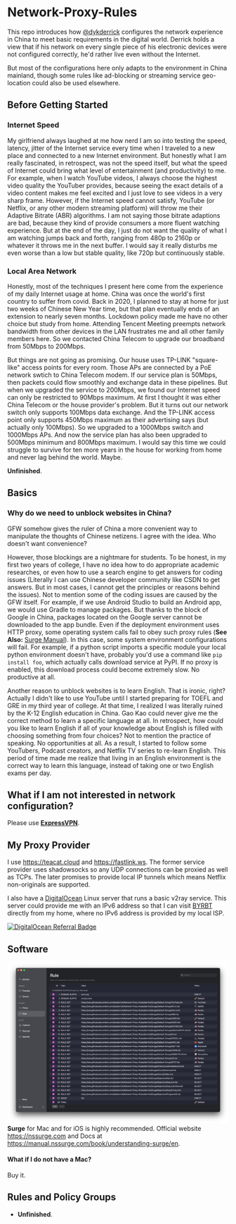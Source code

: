 # Network-Proxy-Rules
This repo introduces how [@dykderrick](https://github.com/dykderrick) configures the network experience in China to meet basic requirements in the digital world. Derrick holds a view that if his network on every single piece of his electronic devices were not configured correctly, he'd rather live even without the Internet.

But most of the configurations here only adapts to the environment in China mainland, though some rules like ad-blocking or streaming service geo-location could also be used elsewhere.

## Before Getting Started
### Internet Speed
My girlfriend always laughed at me how nerd I am so into testing the speed, latency, jitter of the Internet service every time when I traveled to a new place and connected to a new Internet environment. But honestly what I am really fascinated, in retrospect, was not the speed itself, but what the speed of Internet could bring what level of entertainment (and productivity) to me. For example, when I watch YouTube videos, I always choose the highest video quality the YouTuber provides, because seeing the exact details of a video content makes me feel excited and I just love to see videos in a very sharp frame. However, if the Internet speed cannot satisfy, YouTube (or Netflix, or any other modern streaming platform) will throw me their Adaptive Bitrate (ABR) algorithms. I am not saying those bitrate adaptions are bad, because they kind of provide consumers a more fluent watching experience. But at the end of the day, I just do not want the quality of what I am watching jumps back and forth, ranging from 480p to 2160p or whatever it throws me in the next buffer. I would say it really disturbs me even worse than a low but stable quality, like 720p but continuously stable.

### Local Area Network
Honestly, most of the techniques I present here come from the experience of my daily Internet usage at home. China was once the world's first country to suffer from covid. Back in 2020, I planned to stay at home for just two weeks of Chinese New Year time, but that plan eventually ends of an extension to nearly seven months. Lockdown policy made me have no other choice but study from home. Attending Tencent Meeting preempts network bandwidth from other devices in the LAN frustrates me and all other family members here. So we contacted China Telecom to upgrade our broadband from 50Mbps to 200Mbps.

But things are not going as promising. Our house uses TP-LINK "square-like" access points for every room. Those APs are connected by a PoE network swtich to China Telecom modem. If our service plan is 50Mbps, then packets could flow smoothly and exchange data in these pipelines. But when we upgraded the service to 200Mbps, we found our Internet speed can only be restricted to 90Mbps maximum. At first I thought it was either China Telecom or the house provider's problem. But it turns out our network switch only supports 100Mbps data exchange. And the TP-LINK access point only supports 450Mbps maximum as their advertising says (but actually only 100Mbps). So we upgraded to a 1000Mbps switch and 1000Mbps APs. And now the service plan has also been upgraded to 500Mbps minimum and 800Mbps maximum. I would say this time we could struggle to survive for ten more years in the house for working from home and never lag behind the world. Maybe.

**Unfinished**.



## Basics
### Why do we need to unblock websites in China?
GFW somehow gives the ruler of China a more convenient way to manipulate the thoughts of Chinese netizens. I agree with the idea. Who doesn't want convenience?

However, those blockings are a nightmare for students. To be honest, in my first two years of college, I have no idea how to do appropriate academic researches, or even how to use a search engine to get answers for coding issues (Literally I can use Chinese developer community like CSDN to get answers. But in most cases, I cannot get the principles or reasons behind the issues). Not to mention some of the coding issues are caused by the GFW itself. For example, if we use Android Studio to build an Android app, we would use Gradle to manage packages. But thanks to the block of Google in China, packages located on the Google server cannot be downloaded to the app bundle. Even if the deployment environment uses HTTP proxy, some operating system calls fail to obey such proxy rules (**See Also:** [Surge Manual](https://manual.nssurge.com/book/understanding-surge/en)). In this case, some system environment configurations will fail. For example, if a python script imports a specific module your local python environment doesn't have, probably you'd use a command like `pip install foo`, which actually calls download service at PyPI. If no proxy is enabled, this download process could become extremely slow. No productive at all.

Another reason to unblock websites is to learn English. That is ironic, right? Actually I didn't like to use YouTube until I started preparing for TOEFL and GRE in my third year of college. At that time, I realized I was literally ruined by the K-12 English education in China. Gao Kao could never give me the correct method to learn a specific language at all. In retrospect, how could you like to learn English if all of your knowledge about English is filled with choosing something from four choices? Not to mention the practice of speaking. No opportunities at all. As a result, I started to follow some YouTubers, Podcast creators, and Netflix TV series to re-learn English. This period of time made me realize that living in an English environment is the correct way to learn this language, instead of taking one or two English exams per day.

## What if I am not interested in network configuration?
Please use [**ExpressVPN**](https://www.expressvpn.com).

## My Proxy Provider
I use https://teacat.cloud and https://fastlink.ws. The former service provider uses shadowsocks so any UDP connections can be proxied as well as TCPs. The later promises to provide local IP tunnels which means Netflix non-originals are supported.

I also have a [DigitalOcean](https://digitalocean.com) Linux server that runs a basic v2ray service. This server could provide me with an IPv6 address so that I can visit [BYRBT](https://byr.pt) directly from my home, where no IPv6 address is provided by my local ISP.

[![DigitalOcean Referral Badge](https://web-platforms.sfo2.cdn.digitaloceanspaces.com/WWW/Badge%201.svg)](https://www.digitalocean.com/?refcode=50626cb9341a&utm_campaign=Referral_Invite&utm_medium=Referral_Program&utm_source=badge)

## Software
![Image Not Found](images/Rules-Outline-on-Surge.png)
**Surge** for Mac and for iOS is highly recommended. Official website https://nssurge.com and Docs at https://manual.nssurge.com/book/understanding-surge/en.
#### What if I do not have a Mac?
Buy it.

## Rules and Policy Groups
* **Unfinished**.
